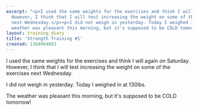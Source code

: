 ```yaml
---
excerpt: "<p>I used the same weights for the exercises and think I will again on Saturday.
  However, I think that I will test increasing the weight on some of the exercises
  next Wednesday.</p><p>I did not weigh in yesterday. Today I weighed in at 130lbs.</p><p>The
  weather was pleasant this morning, but it's supposed to be COLD tomorrow!</p>"
layout: training_diary
title: 'Strength Training #1'
created: 1384964883
---
```

<p>I used the same weights for the exercises and think I will again on Saturday. However, I think that I will test increasing the weight on some of the exercises next Wednesday.</p><p>I did not weigh in yesterday. Today I weighed in at 130lbs.</p><p>The weather was pleasant this morning, but it's supposed to be COLD tomorrow!</p>
